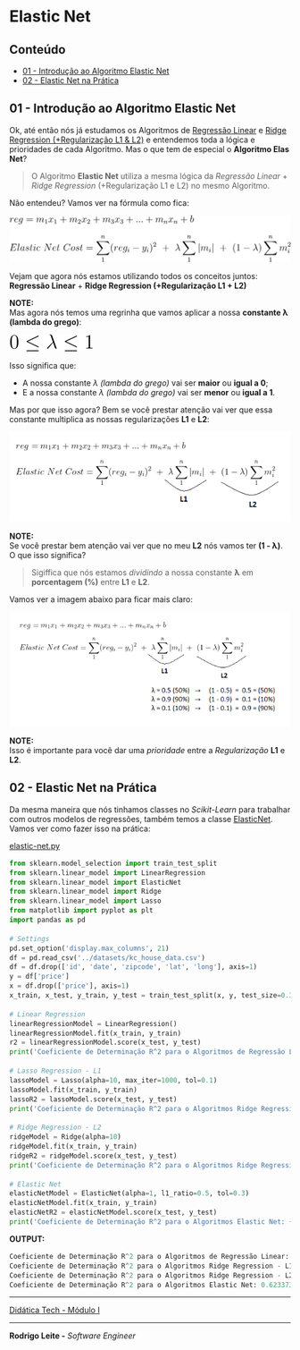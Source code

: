 # Elastic Net

## Conteúdo

 - [01 - Introdução ao Algoritmo Elastic Net](#01)
 - [02 - Elastic Net na Prática](#02)

<div id='01'></div>

## 01 - Introdução ao Algoritmo Elastic Net

Ok, até então nós já estudamos os Algoritmos de [Regressão Linear](../linear-regression-and-gd) e [Ridge Regression (+Regularização L1 & L2)](../ridge-regression) e entendemos toda a lógica e prioridades de cada Algoritmo. Mas o que tem de especial o **Algoritmo Elas Net**?

> O Algoritmo **Elastic Net** utiliza a mesma lógica da *Regressão Linear* +  *Ridge Regression* (+Regularização L1 e L2) no mesmo Algoritmo.

Não entendeu? Vamos ver na fórmula como fica:

![image](images/01.svg)  

Vejam que agora nós estamos utilizando todos os conceitos juntos: **Regressão Linear** + **Ridge Regression (+Regularização L1 + L2)**

**NOTE:**  
Mas agora nós temos uma regrinha que vamos aplicar a nossa **constante λ (lambda do grego)**:

![image](images/02.svg)  

Isso significa que:

 - A nossa constante *λ (lambda do grego)* vai ser **maior** ou **igual a 0**;
 - E a nossa constante *λ (lambda do grego)* vai ser **menor** ou **igual a 1**.

Mas por que isso agora? Bem se você prestar atenção vai ver que essa constante multiplica as nossas regularizações **L1** e **L2**:

![image](images/elastic-net-01.png)  

**NOTE:**  
Se você prestar bem atenção vai ver que no meu **L2** nós vamos ter **(1 - λ)**. O que isso significa?

> Sigiffica que nós estamos *dividindo* a nossa constante **λ** em **porcentagem (%)** entre **L1** e **L2**.

Vamos ver a imagem abaixo para ficar mais claro:

![image](images/elastic-net-02.png)  

**NOTE:**  
Isso é importante para você dar uma *prioridade* entre a *Regularização* **L1** e **L2**.

<div id='02'></div>

## 02 - Elastic Net na Prática

Da mesma maneira que nós tinhamos classes no *Scikit-Learn* para trabalhar com outros modelos de regressões, também temos a classe [ElasticNet](https://scikit-learn.org/stable/modules/generated/sklearn.linear_model.ElasticNet.html). Vamos ver como fazer isso na prática:

[elastic-net.py](src/elastic-net.py)
```python
from sklearn.model_selection import train_test_split
from sklearn.linear_model import LinearRegression
from sklearn.linear_model import ElasticNet
from sklearn.linear_model import Ridge
from sklearn.linear_model import Lasso
from matplotlib import pyplot as plt
import pandas as pd

# Settings
pd.set_option('display.max_columns', 21)
df = pd.read_csv('../datasets/kc_house_data.csv')
df = df.drop(['id', 'date', 'zipcode', 'lat', 'long'], axis=1)
y = df['price']
x = df.drop(['price'], axis=1)
x_train, x_test, y_train, y_test = train_test_split(x, y, test_size=0.3, random_state=14)

# Linear Regression
linearRegressionModel = LinearRegression()
linearRegressionModel.fit(x_train, y_train)
r2 = linearRegressionModel.score(x_test, y_test)
print('Coeficiente de Determinação R^2 para o Algoritmos de Regressão Linear: {0}'.format(r2))

# Lasso Regression - L1
lassoModel = Lasso(alpha=10, max_iter=1000, tol=0.1)
lassoModel.fit(x_train, y_train)
lassoR2 = lassoModel.score(x_test, y_test)
print('Coeficiente de Determinação R^2 para o Algoritmos Ridge Regression - L1/Lasso: {0}'.format(lassoR2))

# Ridge Regression - L2
ridgeModel = Ridge(alpha=10)
ridgeModel.fit(x_train, y_train)
ridgeR2 = ridgeModel.score(x_test, y_test)
print('Coeficiente de Determinação R^2 para o Algoritmos Ridge Regression - L2: {0}'.format(ridgeR2))

# Elastic Net
elasticNetModel = ElasticNet(alpha=1, l1_ratio=0.5, tol=0.3)
elasticNetModel.fit(x_train, y_train)
elasticNetR2 = elasticNetModel.score(x_test, y_test)
print('Coeficiente de Determinação R^2 para o Algoritmos Elastic Net: {0}'.format(elasticNetR2))
```

**OUTPUT:**  
```python
Coeficiente de Determinação R^2 para o Algoritmos de Regressão Linear: 0.653809419628071
Coeficiente de Determinação R^2 para o Algoritmos Ridge Regression - L1/Lasso: 0.6538322613120116
Coeficiente de Determinação R^2 para o Algoritmos Ridge Regression - L2: 0.6545037069731695
Coeficiente de Determinação R^2 para o Algoritmos Elastic Net: 0.6233739640209431
```

---

[Didática Tech - Módulo I](https://didatica.tech/)  

---

**Rodrigo Leite -** *Software Engineer*
